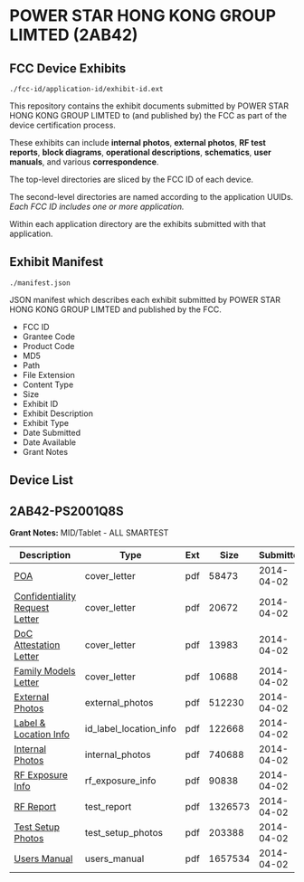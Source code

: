 # POWER STAR HONG KONG GROUP LIMTED (2AB42)
## FCC Device Exhibits

```
./fcc-id/application-id/exhibit-id.ext
```

This repository contains the exhibit documents submitted by POWER STAR HONG KONG GROUP LIMTED to (and published by) the FCC as part of the device certification process.

These exhibits can include **internal photos**, **external photos**, **RF test reports**, **block diagrams**, **operational descriptions**, **schematics**, **user manuals**, and various **correspondence**.

The top-level directories are sliced by the FCC ID of each device.

The second-level directories are named according to the application UUIDs. *Each FCC ID includes one or more application.*

Within each application directory are the exhibits submitted with that application. 

## Exhibit Manifest

```
./manifest.json
```

JSON manifest which describes each exhibit submitted by POWER STAR HONG KONG GROUP LIMTED and published by the FCC.

- FCC ID
- Grantee Code
- Product Code
- MD5
- Path
- File Extension
- Content Type
- Size
- Exhibit ID
- Exhibit Description
- Exhibit Type
- Date Submitted
- Date Available
- Grant Notes

## Device List
## 2AB42-PS2001Q8S
**Grant Notes:** MID/Tablet - ALL SMARTEST

| Description | Type | Ext | Size | Submitted | Available |
| ----------- | ---- | --- | ---- | --------- | --------- |
| [POA](2AB42-PS2001Q8S/6bd5e67cdc6a685e710bae2bc05764f9/2231395.pdf) | cover_letter | pdf | 58473 | 2014-04-02 | 2014-04-02 |
| [Confidentiality Request Letter](2AB42-PS2001Q8S/6bd5e67cdc6a685e710bae2bc05764f9/2231396.pdf) | cover_letter | pdf | 20672 | 2014-04-02 | 2014-04-02 |
| [DoC Attestation Letter](2AB42-PS2001Q8S/6bd5e67cdc6a685e710bae2bc05764f9/2231397.pdf) | cover_letter | pdf | 13983 | 2014-04-02 | 2014-04-02 |
| [Family Models Letter](2AB42-PS2001Q8S/6bd5e67cdc6a685e710bae2bc05764f9/2231398.pdf) | cover_letter | pdf | 10688 | 2014-04-02 | 2014-04-02 |
| [External Photos](2AB42-PS2001Q8S/6bd5e67cdc6a685e710bae2bc05764f9/2231402.pdf) | external_photos | pdf | 512230 | 2014-04-02 | 2014-04-02 |
| [Label & Location Info](2AB42-PS2001Q8S/6bd5e67cdc6a685e710bae2bc05764f9/2231404.pdf) | id_label_location_info | pdf | 122668 | 2014-04-02 | 2014-04-02 |
| [Internal Photos](2AB42-PS2001Q8S/6bd5e67cdc6a685e710bae2bc05764f9/2231403.pdf) | internal_photos | pdf | 740688 | 2014-04-02 | 2014-04-02 |
| [RF Exposure Info](2AB42-PS2001Q8S/6bd5e67cdc6a685e710bae2bc05764f9/2231408.pdf) | rf_exposure_info | pdf | 90838 | 2014-04-02 | 2014-04-02 |
| [RF Report](2AB42-PS2001Q8S/6bd5e67cdc6a685e710bae2bc05764f9/2231406.pdf) | test_report | pdf | 1326573 | 2014-04-02 | 2014-04-02 |
| [Test Setup Photos](2AB42-PS2001Q8S/6bd5e67cdc6a685e710bae2bc05764f9/2231407.pdf) | test_setup_photos | pdf | 203388 | 2014-04-02 | 2014-04-02 |
| [Users Manual](2AB42-PS2001Q8S/6bd5e67cdc6a685e710bae2bc05764f9/2231405.pdf) | users_manual | pdf | 1657534 | 2014-04-02 | 2014-04-02 |
